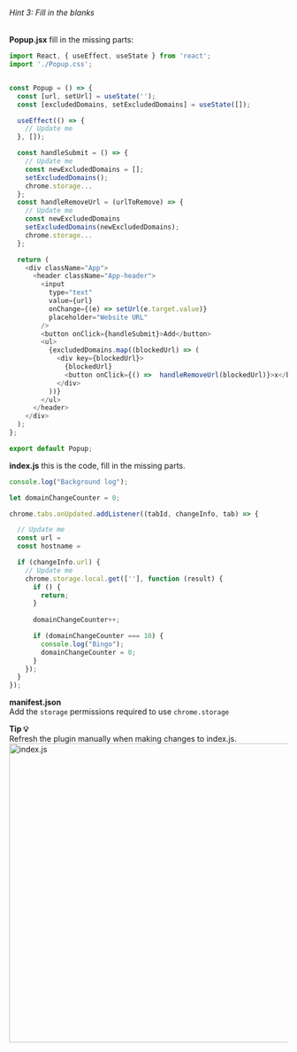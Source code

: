 ###### Hint 3: Fill in the blanks

**Popup.jsx** fill in the missing parts:

```javascript
import React, { useEffect, useState } from 'react';
import './Popup.css';


const Popup = () => {
  const [url, setUrl] = useState('');
  const [excludedDomains, setExcludedDomains] = useState([]);

  useEffect(() => {
    // Update me
  }, []);

  const handleSubmit = () => {
    // Update me
    const newExcludedDomains = [];
    setExcludedDomains();
    chrome.storage...
  };
  const handleRemoveUrl = (urlToRemove) => {
    // Update me
    const newExcludedDomains
    setExcludedDomains(newExcludedDomains);
    chrome.storage...
  };

  return (
    <div className="App">
      <header className="App-header">
        <input
          type="text"
          value={url}
          onChange={(e) => setUrl(e.target.value)}
          placeholder="Website URL"
        />
        <button onClick={handleSubmit}>Add</button>
        <ul>
          {excludedDomains.map((blockedUrl) => (
            <div key={blockedUrl}>
              {blockedUrl}
              <button onClick={() =>  handleRemoveUrl(blockedUrl)}>x</button>
            </div>
          ))}
        </ul>
      </header>
    </div>
  );
};

export default Popup;

```

**index.js** this is the code, fill in the missing parts.

```javascript
console.log("Background log");

let domainChangeCounter = 0;

chrome.tabs.onUpdated.addListener((tabId, changeInfo, tab) => {

  // Update me
  const url = 
  const hostname = 

  if (changeInfo.url) {
    // Update me
    chrome.storage.local.get([''], function (result) {
      if () {
        return;
      }
	
      domainChangeCounter++;

      if (domainChangeCounter === 10) {
        console.log("Bingo");
        domainChangeCounter = 0;
      }
    });
  }
});

```


**manifest.json**  
Add the `storage` permissions required to use `chrome.storage`


**Tip 💡**   
Refresh the plugin manually when making changes to index.js.
<img src="/chrome-extension/image6.png" alt="index.js" width="960" height="540">
